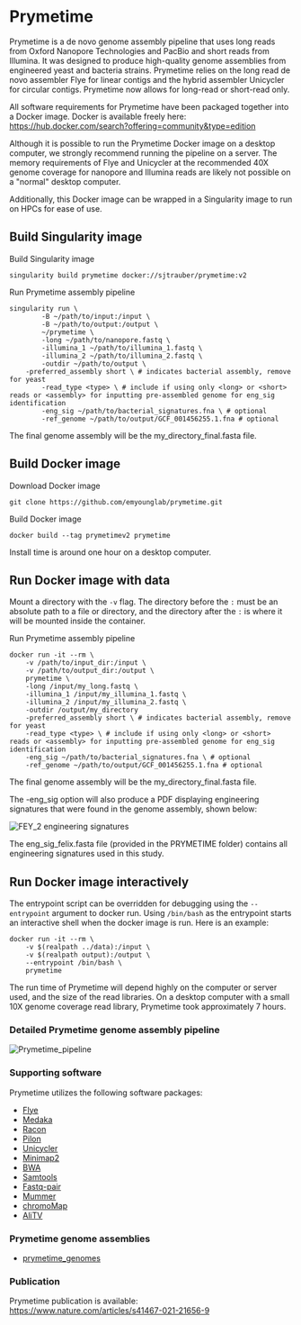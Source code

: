 # Prymetime

Prymetime is a de novo genome assembly pipeline that uses long reads from Oxford Nanopore Technologies and PacBio and short reads from Illumina. It was designed to produce high-quality genome assemblies from engineered yeast and bacteria strains. Prymetime relies on the long read de novo assembler Flye for linear contigs and the hybrid assembler Unicycler for circular contigs. Prymetime now allows for long-read or short-read only.

All software requirements for Prymetime have been packaged together into a Docker image. Docker is available freely here: https://hub.docker.com/search?offering=community&type=edition

Although it is possible to run the Prymetime Docker image on a desktop computer, we strongly recommend running the pipeline on a server. The memory requirements of Flye and Unicycler at the recommended 40X genome coverage for nanopore and Illumina reads are likely not possible on a "normal" desktop computer.

Additionally, this Docker image can be wrapped in a Singularity image to run on HPCs for ease of use.

## Build Singularity image

Build Singularity image
```shell
singularity build prymetime docker://sjtrauber/prymetime:v2
```
Run Prymetime assembly pipeline
```shell
singularity run \
        -B ~/path/to/input:/input \
        -B ~/path/to/output:/output \
        ~/prymetime \
        -long ~/path/to/nanopore.fastq \
        -illumina_1 ~/path/to/illumina_1.fastq \
        -illumina_2 ~/path/to/illumina_2.fastq \
        -outdir ~/path/to/output \
	-preferred_assembly short \ # indicates bacterial assembly, remove for yeast
    	-read_type <type> \ # include if using only <long> or <short> reads or <assembly> for inputting pre-assembled genome for eng_sig identification
        -eng_sig ~/path/to/bacterial_signatures.fna \ # optional
        -ref_genome ~/path/to/output/GCF_001456255.1.fna # optional
```
The final genome assembly will be the my_directory_final.fasta file.

## Build Docker image

Download Docker image
```shell
git clone https://github.com/emyounglab/prymetime.git
```
Build Docker image
```shell
docker build --tag prymetimev2 prymetime
```
Install time is around one hour on a desktop computer.

## Run Docker image with data

Mount a directory with the `-v` flag. The directory before the `:`
must be an absolute path to a file or directory, and the directory
after the `:` is where it will be mounted inside the container.

Run Prymetime assembly pipeline
```shell
docker run -it --rm \
    -v /path/to/input_dir:/input \
    -v /path/to/output_dir:/output \
    prymetime \
    -long /input/my_long.fastq \
    -illumina_1 /input/my_illumina_1.fastq \
    -illumina_2 /input/my_illumina_2.fastq \
    -outdir /output/my_directory
    -preferred_assembly short \ # indicates bacterial assembly, remove for yeast
    -read_type <type> \ # include if using only <long> or <short> reads or <assembly> for inputting pre-assembled genome for eng_sig identification
    -eng_sig ~/path/to/bacterial_signatures.fna \ # optional
    -ref_genome ~/path/to/output/GCF_001456255.1.fna # optional
```
The final genome assembly will be the my_directory_final.fasta file.

The -eng_sig option will also produce a PDF displaying engineering signatures that were found in the genome assembly, shown below:

![FEY_2 engineering signatures](https://github.com/emyounglab/prymetime/blob/master/docs/FEY_2_chromo_alitv.jpg)

The eng_sig_felix.fasta file (provided in the PRYMETIME folder) contains all engineering signatures used in this study.

## Run Docker image interactively

The entrypoint script can be overridden for debugging using the
`--entrypoint` argument to docker run. Using `/bin/bash` as the
entrypoint starts an interactive shell when the docker image is
run. Here is an example:

```shell
docker run -it --rm \
    -v $(realpath ../data):/input \
    -v $(realpath output):/output \
    --entrypoint /bin/bash \
    prymetime
```

The run time of Prymetime will depend highly on the computer or server used, and the size of the read libraries. On a desktop computer with a small 10X genome coverage read library, Prymetime took approximately 7 hours.

### Detailed Prymetime genome assembly pipeline

![Prymetime_pipeline](https://github.com/emyounglab/prymetime/blob/master/docs/PRYMETIME_pipeline_description_2.jpg)

### Supporting software
Prymetime utilizes the following software packages:
* [Flye](https://github.com/fenderglass/Flye)
* [Medaka](https://github.com/nanoporetech/medaka)
* [Racon](https://github.com/lbcb-sci/racon)
* [Pilon](https://github.com/broadinstitute/pilon)
* [Unicycler](https://github.com/rrwick/Unicycler)
* [Minimap2](https://github.com/lh3/minimap2)
* [BWA](https://github.com/lh3/bwa)
* [Samtools](https://github.com/samtools/samtools)
* [Fastq-pair](https://github.com/linsalrob/fastq-pair)
* [Mummer](https://github.com/mummer4/mummer)
* [chromoMap](https://github.com/cran/chromoMap)
* [AliTV](https://github.com/AliTVTeam/AliTV)

### Prymetime genome assemblies
* [prymetime_genomes](https://github.com/emyounglab/prymetime_genomes)

### Publication

Prymetime publication is available: https://www.nature.com/articles/s41467-021-21656-9

